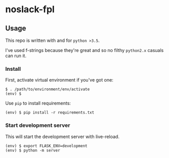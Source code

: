 # noslack-fpl

## Usage
This repo is written with and for `python >3.5`.

I've used f-strings because they're great and so no filthy `python2.x`
casuals can run it.

### Install
First, activate virtual environment if you've got one:

```
$ . /path/to/environment/env/activate
(env) $
```

Use `pip` to install requirements:

```
(env) $ pip install -r requirements.txt
```

### Start development server
This will start the development server with live-reload.

```
(env) $ export FLASK_ENV=development
(env) $ python -m server
```
